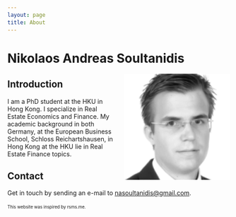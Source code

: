 ```yaml
---
layout: page
title: About
---
```


# Nikolaos Andreas Soultanidis
<img src="/res/niko-pic.png" width="240" height="240" align="right" alt="Picture of Nikolaos Andreas Soultanidis" style="margin-left:20px" />

## Introduction

I am a PhD student at the HKU in Hong Kong. I specialize in Real Estate Economics and Finance. My academic background in both Germany, at the European Business School, Schloss Reichartshausen, in Hong Kong at the HKU lie in Real Estate Finance topics.


## Contact

Get in touch by sending an e-mail to nasoultanidis@gmail.com.


















<sub><sup>This website was inspired by rsms.me.</sup></sub>
